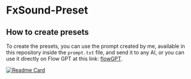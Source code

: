 # FxSound-Preset
## How to create presets
To create the presets, you can use the prompt created by me, available in this repository inside the `prompt.txt` file, and send it to any AI, or you can use it directly on Flow GPT at this link: [flowGPT](https://flowgpt.com/p/fxsound-preset-creator).

[![Readme Card](https://github-readme-stats.vercel.app/api/pin/?username=seregonwar&repo=FxSound-preset&theme=red)](https://github.com/seregonwar/FxSound-preset)
